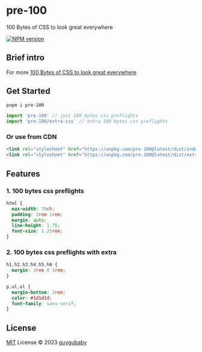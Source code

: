 # pre-100

100 Bytes of CSS to look great everywhere

[![NPM version](https://img.shields.io/npm/v/pre-100?color=a1b858&label=)](https://www.npmjs.com/package/pre-100)

## Brief intro

For more [100 Bytes of CSS to look great everywhere](https://www.swyx.io/css-100-bytes)

## Get Started

```bash
pnpm i pre-100
```

```ts
import 'pre-100' // just 100 bytes css preflights
import 'pre-100/extra.css' // extra 100 bytes css preflights
```

### Or use from CDN

```html
<link rel="stylesheet" href="https://unpkg.com/pre-100@latest/dist/index.css" />
<link rel="stylesheet" href="https://unpkg.com/pre-100@latest/dist/extra.css" />
```

## Features

### 1. 100 bytes css preflights

```css
html {
  max-width: 70ch;
  padding: 3rem 1rem;
  margin: auto;
  line-height: 1.75;
  font-size: 1.25rem;
}
```

### 2. 100 bytes css preflights with extra

```css
h1,h2,h3,h4,h5,h6 {
  margin: 3rem 0 1rem;
}

p,ul,ol {
  margin-bottom: 2rem;
  color: #1d1d1d;
  font-family: sans-serif;
}
```

## License

[MIT](./LICENSE) License © 2023 [guygubaby](https://github.com/guygubaby)
